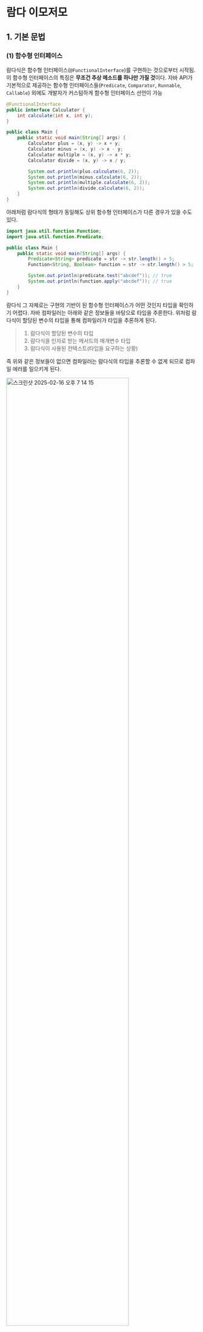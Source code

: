 # 람다 이모저모

## 1. 기본 문법

### (1) 함수형 인터페이스

람다식은 함수형 인터페이스(`@FunctionalInterface`)를 구현하는 것으로부터 시작됨. 이 함수형 인터페이스의 특징은 **무조건 추상 메소드를 하나만 가질 것**이다. 자바 API가 기본적으로 제공하는 함수형 인터페이스들(`Predicate`, `Comparator`, `Runnable`, `Callable`) 외에도 개발자가 커스텀하게 함수형 인터페이스 선언이 가능

```java
@FunctionalInterface
public interface Calculator {
    int calculate(int x, int y);
}
```
```java
public class Main {
    public static void main(String[] args) {
        Calculator plus = (x, y) -> x + y;
        Calculator minus = (x, y) -> x - y;
        Calculator multiple = (x, y) -> x * y;
        Calculator divide = (x, y) -> x / y;

        System.out.println(plus.calculate(6, 2));
        System.out.println(minus.calculate(6, 2));
        System.out.println(multiple.calculate(6, 2));
        System.out.println(divide.calculate(6, 2));
    }
}
```

아래처럼 람다식의 형태가 동일해도 상위 함수형 인터페이스가 다른 경우가 있을 수도 있다.

```java
import java.util.function.Function;
import java.util.function.Predicate;

public class Main {
    public static void main(String[] args) {
        Predicate<String> predicate = str -> str.length() > 5;
        Function<String, Boolean> function = str -> str.length() > 5;

        System.out.println(predicate.test("abcdef")); // true
        System.out.println(function.apply("abcdef")); // true
    }
}
```

람다식 그 자체로는 구현의 기반이 된 함수형 인터페이스가 어떤 것인지 타입을 확인하기 어렵다. 자바 컴파일러는 아래와 같은 정보들을 바탕으로 타입을 추론한다. 위처럼 람다식이 할당된 변수의 타입을 통해 컴파일러가 타입을 추론하게 된다.
> 1. 람다식이 할당된 변수의 타입
> 2. 람다식을 인자로 받는 메서드의 매개변수 타입
> 3. 람다식이 사용된 컨텍스트(타입을 요구하는 상황)

즉 위와 같은 정보들이 없으면 컴파일러는 람다식의 타입을 추론할 수 없게 되므로 컴파일 에러를 일으키게 된다.

<img width="80%" alt="스크린샷 2025-02-16 오후 7 14 15" src="https://github.com/user-attachments/assets/6a76e88d-4e09-459e-a8fe-083c7bdefea9" />

---

만약 메소드 오버로딩을 활용해 다른 함수형 인터페이스 타입을 인자로 받게 해서, 동일한 형식의 람다식을 메소드에게 넘겨주면 어떻게 될까?

```java
import java.util.function.Function;
import java.util.function.Predicate;

public class Main {
    public static void main(String[] args) {
        Lambda lambda = new Lambda();
        lambda.method(x -> x.equals("String"), "String");  // ???
    }
}

class Lambda {
    public boolean method(Predicate<String> predicate, String data) {
        return predicate.test(data);
    }

    public boolean method(Function<String, Boolean> function, String data) {
        return function.apply(data);
    }
}
```

<img width="80%" alt="스크린샷 2025-02-16 오후 9 46 37" src="https://github.com/user-attachments/assets/e3cf6f81-1309-4a5f-9f0a-b925a95dbae3" />

두 개의 컴파일 경고 이슈가 확인되는데, 각각 하나씩 살펴보자면

#### Ambiguous method call issue

메소드 호출이 애매하다고 경고한다. psvm 내부에서 호출한 `method()`는 `Lambda` 클래스 인스턴스의 오버로딩 메소드 시그니처 2개와 동시에 일치하기 때문에 컴파일러가 어느 메소드를 호출한 것인지를 결정하지 못해서 컴파일 에러를 일으키는 것이다.

#### Cannot resolve method

이것은 람다식에 있는 `x` 변수의 타입을 추론하지 못해서 생기는 이슈다. 근데 의아한 게, 오버로딩된 메소드들을 살펴보면 어떤 것을 선택해도 결국 `String` 타입임에는 분명함에도 컴파일러가 이것조차 추론을 못 한다고 한다. 왜냐하면 앞전의 애매한 메소드 호출 이슈로 인해 애시당초 컴파일러가 어떤 함수형 인터페이스 타입인지조차 결정하지 못하기 때문에 함수형 인터페이스의 제네릭 타입이 문자열인 것도 추론하지 못하면서 컴파일 경고를 내뱉는 것이다. 실제로 실행시켜도 어차피 **Ambigious method call issue**를 내뱉으며 에러를 일으킬 것이므로 굳이 여기까지 가지 않아도 된다.

위의 이슈를 해결하려면 결국 람다식 앞에 타입을 명시적으로 추가하면서 형변환을 해줘야 해결할 수 있다.


### (2) 변수 캡처(Variable Capture)와 클로저(Closure)

**변수 캡처**는 람다식이나 익명 클래스가 외부 변수의 값을 사용할 때 발생하는 현상으로, 람다식 내부에서 외부 변수에 접근하는 방식이다.

#### 원시 타입의 변수 캡처

<img width="80%" alt="스크린샷 2025-02-16 오후 7 53 43" src="https://github.com/user-attachments/assets/a4bdab85-2b66-4ee6-bc09-9e0e5554bb7e" />
<img width="80%" alt="스크린샷 2025-02-16 오후 8 01 06" src="https://github.com/user-attachments/assets/d83ca0fa-53f6-4707-91d1-f55bd08f98f2" />

원칙적으로 전역변수가 아니면 메소드 내부에서 다루는 변수들은 전부 지역변수로써 취급되면서 그 생명주기를 공유해야 하지만, 변수 캡쳐는 그 예외로 볼 수 있다. 위의 예제에서는 `int` 타입의 `x` 변수가 람다식에 의해 캡쳐되면서 **변수의 값이 복사**되고 있다. 분명히 `x`라는 변수는 람다식 입장에서는 외부(렉시컬 스코프)에 위치해 있고 람다식 내부만 봤을 때는 뜬금없이 `x`라는 타입조차 추론이 안 될 변수가 등장한 거라 원칙적으로는 컴파일 에러가 나야되지만 정상적으로 동작하는 것을 볼 수 있다.

단, 변수 캡쳐의 전제 조건은 **변수가 불변**이어야 한다. 즉 변수의 상태가 `final`이거나 `effectively final`이어야 한다. 불변이 지켜지지 않으면 컴파일 에러가 발생한다.

<img width="80%" alt="스크린샷 2025-02-16 오후 8 16 16" src="https://github.com/user-attachments/assets/51ac54e5-8cf1-4360-a4e3-3f31d08fe65c" />

위의 경우는 변수 캡쳐된 `x` 변수가 처음에는 `effectively final` 상태(즉, 할당된 이후에 값의 변화가 발생하지 않으리라 기대하는 상태)여서 캡쳐가 허용됐으나 다음 라인에서 변수의 불변성이 깨지면서 컴파일 에러를 유발하는 사례다. `x` 변수는 원시 타입(`int`)이기 때문에 직접 참조되기 때문에 값의 변화가 곧 변수의 변화로 이어지기 때문에 변수 불변성이 지켜지지 않는 것이다.

이때까지는 원시 타입의 변수 캡처에 대한 설명이었고, 참조 타입의 변수 캡처는 설명이 조금 달라지게 된다.

#### 참조 타입의 변수 캡처

```java
class Example {
    int variable;

    public Example(int variable) {
        this.variable = variable;
    }

    public int getVariable() {
        return variable;
    }

    public void setVariable(int variable) {
        this.variable = variable;
    }
}
```

위와 같은 클래스가 있고, 이 클래스를 활용해서 똑같이 원시 타입의 변수 캡처 예제에 적용해본다. 결과는 아까와 똑같을 것이다.

<img width="80%" alt="스크린샷 2025-02-17 오전 12 07 54" src="https://github.com/user-attachments/assets/655582c4-f04e-4700-89fe-1c9e50c3922a" />

여기서 `Example` 클래스 내부의 `setter` 메소드를 호출해서 인스턴스의 필드를 변화시켜본다. 원시 타입 예제에서는 컴파일 에러가 발생했으나 여기서는 조금 다르다.

<img width="80%" alt="스크린샷 2025-02-17 오전 12 12 15" src="https://github.com/user-attachments/assets/0d7f4267-94ed-414a-93c2-a04885de1227" />

아까와 다르게 컴파일 에러가 바뀌지 않고 인스턴스의 필드가 정상적으로 업데이트되는 것을 확인할 수 있다. 이렇게 원시 타입 변수 캡처와 참조 타입 변수 캡처가 다르게 동작하는 이유는 **캡처의 대상이 타입의 형식에 따라 다르기 때문**이다.

모든 변수 캡처의 전제 조건은 **변수의 불변성 준수**다. 원시 타입의 변수 캡처는 **값이 직접 캡처**되기 때문에 흡사 값이 복사돼서 람다식 내부에서 사용되는 것과 같다. 그렇기 때문에 다른 값이 할당되는 시점부터 바로 불변성이 깨지게 되는 것이다. 그러나 참조 타입의 변수 캡처는 **참조가 캡처**되기 때문에 변수의 참조가 그대로 유지되면 내부의 필드 변화가 이뤄지든 뭘 하든 아무런 문제가 없는 것이다. 중요한 것은 참조 타입의 변수 캡처는 **참조가 불변**이어야 된다는 것이다. 다른 참조를 할당하게 되면 아래처럼 컴파일 에러가 발생하게 된다.

<img width="80%" alt="스크린샷 2025-02-17 오전 12 18 54" src="https://github.com/user-attachments/assets/f1607fbe-b034-44a4-bd86-b4d5274ac670" />

#### 클로저

**클로저**는 람다식이나 익명 클래스가 외부 변수의 값을 캡처하고 그 변수를 계속 유지하는 성질을 뜻한다.



